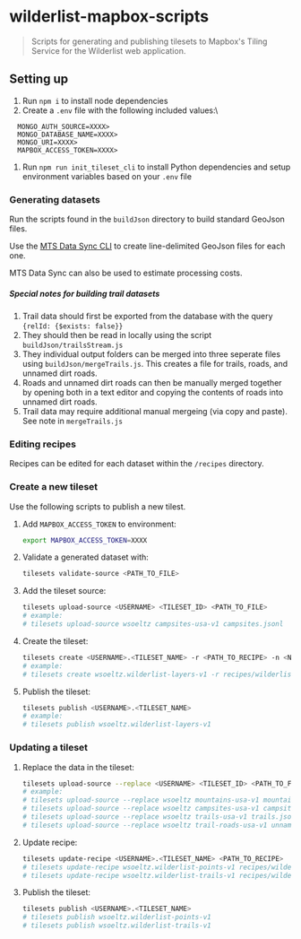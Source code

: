 # wilderlist-mapbox-scripts

> Scripts for generating and publishing tilesets to Mapbox's Tiling Service for the Wilderlist web application.

## Setting up

1. Run `npm i` to install node dependencies
1. Create a `.env` file with the following included values:\
  ```
    MONGO_AUTH_SOURCE=XXXX>
    MONGO_DATABASE_NAME=XXXX>
    MONGO_URI=XXXX>
    MAPBOX_ACCESS_TOKEN=XXXX>
  ```
1. Run `npm run init_tileset_cli` to install Python dependencies and setup environment variables based on your `.env` file

### Generating datasets

Run the scripts found in the `buildJson` directory to build standard GeoJson files.

Use the [MTS Data Sync CLI](https://github.com/mapbox/mts-data-sync) to create line-delimited GeoJson files for each one. 

MTS Data Sync can also be used to estimate processing costs.

##### Special notes for building trail datasets

1. Trail data should first be exported from the database with the query `{relId: {$exists: false}}`
1. They should then be read in locally using the script `buildJson/trailsStream.js`
1. They individual output folders can be merged into three seperate files using `buildJson/mergeTrails.js`. This creates a file for trails, roads, and unnamed dirt roads.
1. Roads and unnamed dirt roads can then be manually merged together by opening both in a text editor and copying the contents of roads into unnamed dirt roads.
1. Trail data may require additional manual mergeing (via copy and paste). See note in `mergeTrails.js`

### Editing recipes

Recipes can be edited for each dataset within the `/recipes` directory.

### Create a new tileset

Use the following scripts to publish a new tilest.

1. Add `MAPBOX_ACCESS_TOKEN` to environment:
    ```bash
    export MAPBOX_ACCESS_TOKEN=XXXX
    ```
1. Validate a generated dataset with:
    ```bash
    tilesets validate-source <PATH_TO_FILE>
    ```
1. Add the tileset source:
    ```bash
    tilesets upload-source <USERNAME> <TILESET_ID> <PATH_TO_FILE>
    # example:
    # tilesets upload-source wsoeltz campsites-usa-v1 campsites.jsonl
    ```
1. Create the tileset:
    ```bash
    tilesets create <USERNAME>.<TILESET_NAME> -r <PATH_TO_RECIPE> -n <NAME_OF_TILESET>
    # example:
    # tilesets create wsoeltz.wilderlist-layers-v1 -r recipes/wilderlist_layers_recipe.json -n "Wilderlist Layers v1"
    ```
1. Publish the tileset:
    ```bash
    tilesets publish <USERNAME>.<TILESET_NAME>
    # example:
    # tilesets publish wsoeltz.wilderlist-layers-v1
    ```

### Updating a tileset

1. Replace the data in the tileset:
    ```bash
    tilesets upload-source --replace <USERNAME> <TILESET_ID> <PATH_TO_FILE>
    # example:
    # tilesets upload-source --replace wsoeltz mountains-usa-v1 mountains.jsonl
    # tilesets upload-source --replace wsoeltz campsites-usa-v1 campsites.jsonl
    # tilesets upload-source --replace wsoeltz trails-usa-v1 trails.jsonl
    # tilesets upload-source --replace wsoeltz trail-roads-usa-v1 unnamed-dirtroads.jsonl
    ```
1. Update recipe:
    ```bash
    tilesets update-recipe <USERNAME>.<TILESET_NAME> <PATH_TO_RECIPE>
    # tilesets update-recipe wsoeltz.wilderlist-points-v1 recipes/wilderlist_points_recipe.json
    # tilesets update-recipe wsoeltz.wilderlist-trails-v1 recipes/wilderlist_trails_recipe.json
    ```
1. Publish the tileset:
    ```bash
    tilesets publish <USERNAME>.<TILESET_NAME>
    # tilesets publish wsoeltz.wilderlist-points-v1
    # tilesets publish wsoeltz.wilderlist-trails-v1
    ```

